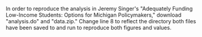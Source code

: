 In order to reproduce the analysis in Jeremy Singer's "Adequately Funding Low-Income Students: Options for Michigan Policymakers," download "analysis.do" and "data.zip." Change line 8 to reflect the directory both files have been saved to and run to reproduce both figures and values.
